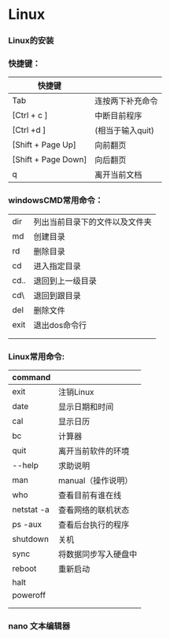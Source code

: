 # Linux

### Linux的安装

### 快捷键：

| 快捷键              |                  |
| ------------------- | ---------------- |
| Tab                 | 连按两下补充命令 |
| [Ctrl + c ]         | 中断目前程序     |
| [Ctrl +d ]          | (相当于输入quit) |
| [Shift + Page Up]   | 向前翻页         |
| [Shift + Page Down] | 向后翻页         |
| q                   | 离开当前文档     |

###  windowsCMD常用命令：
|				|				|
| ---- | ---- |
| dir  | 列出当前目录下的文件以及文件夹 |
| md   | 创建目录 |
| rd   | 删除目录 |
| cd   | 进入指定目录 |
| cd.. | 退回到上一级目录 |
| cd\  | 退回到跟目录 |
| del | 删除文件 |
| exit | 退出dos命令行 |
|      |      |
|      |      |



### Linux常用命令:

| command    |                      |
| ---------- | -------------------- |
| exit       | 注销Linux            |
| date       | 显示日期和时间       |
| cal        | 显示日历             |
| bc         | 计算器               |
| quit       | 离开当前软件的环境   |
| --help     | 求助说明             |
| man        | manual（操作说明）   |
| who        | 查看目前有谁在线     |
| netstat -a | 查看网络的联机状态   |
| ps -aux    | 查看后台执行的程序   |
| shutdown   | 关机                 |
| sync       | 将数据同步写入硬盘中 |
| reboot     | 重新启动             |
| halt       |                      |
| poweroff   |                      |
|            |                      |
|            |                      |

### nano 文本编辑器

